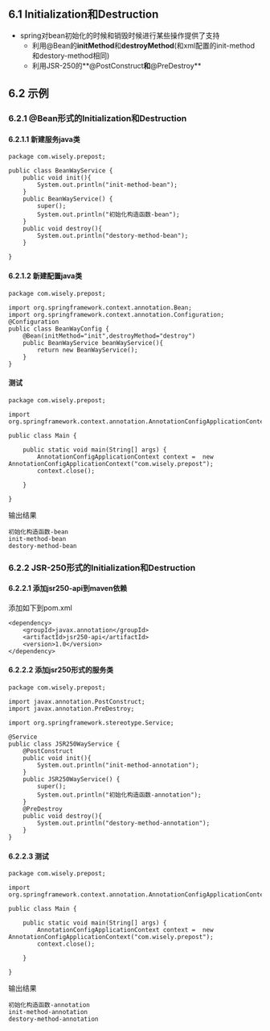 ## 6.1 Initialization和Destruction
- spring对bean初始化的时候和销毁时候进行某些操作提供了支持
	- 利用@Bean的**initMethod**和**destroyMethod**(和xml配置的init-method和destory-method相同)
	- 利用JSR-250的**@PostConstruct**和**@PreDestroy**

## 6.2 示例
### 6.2.1 @Bean形式的Initialization和Destruction
#### 6.2.1.1 新建服务java类
```
package com.wisely.prepost;

public class BeanWayService {
	public void init(){
		System.out.println("init-method-bean");
	}
	public BeanWayService() {
		super();
		System.out.println("初始化构造函数-bean");
	}
	public void destroy(){
		System.out.println("destory-method-bean");
	}

}

```
#### 6.2.1.2 新建配置java类
```
package com.wisely.prepost;

import org.springframework.context.annotation.Bean;
import org.springframework.context.annotation.Configuration;
@Configuration
public class BeanWayConfig {
	@Bean(initMethod="init",destroyMethod="destroy")
	public BeanWayService beanWayService(){
		return new BeanWayService();
	}
}

```

#### 测试
```
package com.wisely.prepost;

import org.springframework.context.annotation.AnnotationConfigApplicationContext;

public class Main {

	public static void main(String[] args) {
		AnnotationConfigApplicationContext context =  new AnnotationConfigApplicationContext("com.wisely.prepost");
		context.close();

	}

}
```
输出结果
```
初始化构造函数-bean
init-method-bean
destory-method-bean
```

### 6.2.2 JSR-250形式的Initialization和Destruction
#### 6.2.2.1 添加jsr250-api到maven依赖
添加如下到pom.xml
```
<dependency>
    <groupId>javax.annotation</groupId>
    <artifactId>jsr250-api</artifactId>
    <version>1.0</version>
</dependency>
```
#### 6.2.2.2 添加jsr250形式的服务类
```
package com.wisely.prepost;

import javax.annotation.PostConstruct;
import javax.annotation.PreDestroy;

import org.springframework.stereotype.Service;

@Service
public class JSR250WayService {
	@PostConstruct
	public void init(){
		System.out.println("init-method-annotation");
	}
	public JSR250WayService() {
		super();
		System.out.println("初始化构造函数-annotation");
	}
	@PreDestroy
	public void destroy(){
		System.out.println("destory-method-annotation");
	}
}

```
#### 6.2.2.3 测试
```
package com.wisely.prepost;

import org.springframework.context.annotation.AnnotationConfigApplicationContext;

public class Main {

	public static void main(String[] args) {
		AnnotationConfigApplicationContext context =  new AnnotationConfigApplicationContext("com.wisely.prepost");
		context.close();

	}

}

```
输出结果
```
初始化构造函数-annotation
init-method-annotation
destory-method-annotation

```
